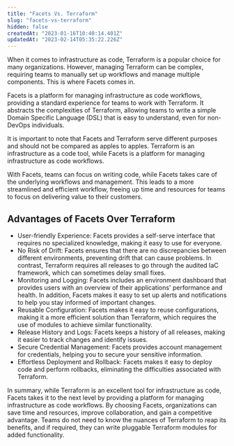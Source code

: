 ```yaml
---
title: "Facets Vs. Terraform"
slug: "facets-vs-terraform"
hidden: false
createdAt: "2023-01-16T10:40:14.401Z"
updatedAt: "2023-02-14T05:35:22.226Z"
---
```

When it comes to infrastructure as code, Terraform is a popular choice for many organizations. However, managing Terraform can be complex, requiring teams to manually set up workflows and manage multiple components. This is where Facets comes in.

Facets is a platform for managing infrastructure as code workflows, providing a standard experience for teams to work with Terraform. It abstracts the complexities of Terraform, allowing teams to write a simple Domain Specific Language (DSL) that is easy to understand, even for non-DevOps individuals.

It is important to note that Facets and Terraform serve different purposes and should not be compared as apples to apples. Terraform is an infrastructure as a code tool, while Facets is a platform for managing infrastructure as code workflows.

With Facets, teams can focus on writing code, while Facets takes care of the underlying workflows and management. This leads to a more streamlined and efficient workflow, freeing up time and resources for teams to focus on delivering value to their customers.

## Advantages of Facets Over Terraform

- User-friendly Experience: Facets provides a self-serve interface that requires no specialized knowledge, making it easy to use for everyone.
- No Risk of Drift: Facets ensures that there are no discrepancies between different environments, preventing drift that can cause problems. In contrast, Terraform requires all releases to go through the audited IaC framework, which can sometimes delay small fixes.
- Monitoring and Logging: Facets includes an environment dashboard that provides users with an overview of their applications' performance and health. In addition, Facets makes it easy to set up alerts and notifications to help you stay informed of important changes.
- Reusable Configuration: Facets makes it easy to reuse configurations, making it a more efficient solution than Terraform, which requires the use of modules to achieve similar functionality.
- Release History and Logs: Facets keeps a history of all releases, making it easier to track changes and identify issues.
- Secure Credential Management: Facets provides account management for credentials, helping you to secure your sensitive information.
- Effortless Deployment and Rollback: Facets makes it easy to deploy code and perform rollbacks, eliminating the difficulties associated with Terraform.

In summary, while Terraform is an excellent tool for infrastructure as code, Facets takes it to the next level by providing a platform for managing infrastructure as code workflows. By choosing Facets, organizations can save time and resources, improve collaboration, and gain a competitive advantage. Teams do not need to know the nuances of Terraform to reap its benefits, and if required, they can write pluggable Terraform modules for added functionality.